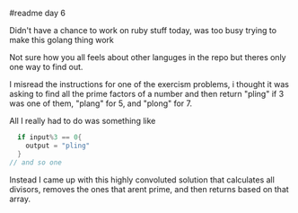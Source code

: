 #readme day 6

Didn't have a chance to work on ruby stuff today, was too busy trying to make this golang thing work

Not sure how  you all feels about other languges in the repo but theres only one way to find out. 

I misread the instructions for one of the exercism problems, i thought it was asking to find all the prime factors of a number and then return "pling" if 3 was one of them, "plang" for 5, and "plong" for 7.

All I really had to do was something like
```go
  if input%3 == 0{
    output = "pling"
  } 
// and so one
```
Instead I came up with this highly convoluted solution that calculates all divisors, removes the ones that arent prime, and then returns based on that array.

